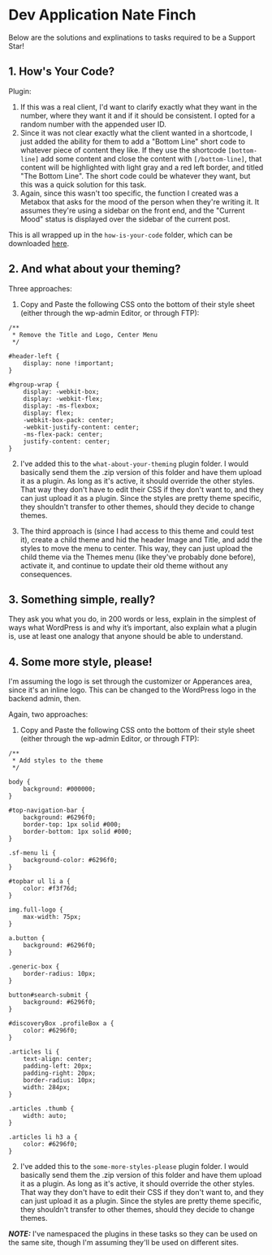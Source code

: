 # Dev Application Nate Finch

Below are the solutions and explinations to tasks required to be a Support Star!

## 1. How's Your Code?

Plugin:

1. If this was a real client, I'd want to clarify exactly what they want in the number, where they want it and if it should be consistent. I opted for a random number with the appended user ID. 
2. Since it was not clear exactly what the client wanted in a shortcode, I just added the ability for them to add a "Bottom Line" short code to whatever piece of content they like. If they use the shortcode `[bottom-line]` add some content and close the content with `[/bottom-line]`, that content will be highlighted with light gray and a red left border, and titled "The Bottom Line". The short code could be whatever they want, but this was a quick solution for this task.
3. Again, since this wasn't too specific, the function I created was a Metabox that asks for the mood of the person when they're writing it. It assumes they're using a sidebar on the front end, and the "Current Mood" status is displayed over the sidebar of the current post. 

This is all wrapped up in the `how-is-your-code` folder, which can be downloaded [here]().


## 2. And what about your theming?

Three approaches: 

1. Copy and Paste the following CSS onto the bottom of their style sheet (either through the wp-admin Editor, or through FTP): 

```
/**
 * Remove the Title and Logo, Center Menu
 */

#header-left {
    display: none !important;
}

#hgroup-wrap {
    display: -webkit-box;
    display: -webkit-flex;
    display: -ms-flexbox;
    display: flex;
    -webkit-box-pack: center;
    -webkit-justify-content: center;
    -ms-flex-pack: center;
    justify-content: center;
}
```

2. I've added this to the `what-about-your-theming` plugin folder. I would basically send them the .zip version of this folder and have them upload it as a plugin. As long as it's active, it should override the other styles. That way they don't have to edit their CSS if they don't want to, and they can just upload it as a plugin. Since the styles are pretty theme specific, they shouldn't transfer to other themes, should they decide to change themes.

3. The third approach is (since I had access to this theme and could test it), create a child theme and hid the header Image and Title, and add the styles to move the menu to center. This way, they can just upload the child theme via the Themes menu (like they've probably done before), activate it, and continue to update their old theme without any consequences.


## 3. Something simple, really?

They ask you what you do, in 200 words or less, explain in the  simplest of ways what WordPress is and why it’s important, also  explain what a plugin is, use at least one analogy that anyone  should be able to understand. 



## 4. Some more style, please!

I'm assuming the logo is set through the customizer or Apperances area, since it's an inline logo. This can be changed to the WordPress logo in the backend admin, then.

Again, two approaches: 

1. Copy and Paste the following CSS onto the bottom of their style sheet (either through the wp-admin Editor, or through FTP): 

```
/**
 * Add styles to the theme
 */

body {
    background: #000000;
}

#top-navigation-bar {
    background: #6296f0;
    border-top: 1px solid #000;
    border-bottom: 1px solid #000;
}

.sf-menu li {
    background-color: #6296f0;
}

#topbar ul li a {
    color: #f3f76d;
}

img.full-logo {
    max-width: 75px;
}

a.button {
    background: #6296f0;
}

.generic-box {
    border-radius: 10px;
}

button#search-submit {
    background: #6296f0;
}

#discoveryBox .profileBox a {
    color: #6296f0;
}

.articles li {
    text-align: center;
    padding-left: 20px;
    padding-right: 20px;
    border-radius: 10px;
    width: 284px;
}

.articles .thumb {
    width: auto;
}

.articles li h3 a {
    color: #6296f0;
}
```

2. I've added this to the `some-more-styles-please` plugin folder. I would basically send them the .zip version of this folder and have them upload it as a plugin. As long as it's active, it should override the other styles. That way they don't have to edit their CSS if they don't want to, and they can just upload it as a plugin. Since the styles are pretty theme specific, they shouldn't transfer to other themes, should they decide to change themes.


***NOTE:*** I've namespaced the plugins in these tasks so they can be used on the same site, though I'm assuming they'll be used on different sites.